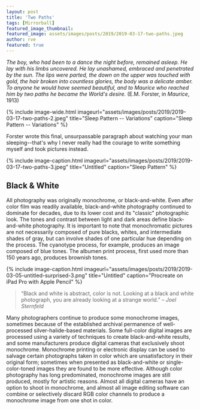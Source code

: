```yaml
---
layout: post
title: 'Two Paths'
tags: [Mirrorball]
featured_image_thumbnail:
featured_image: assets/images/posts/2019/2019-03-17-two-paths.jpeg
author: rve
featured: true
---
```



*The boy, who had been to a dance the night before, remained asleep. He lay with his limbs uncovered. He lay unashamed, embraced and penetrated by the sun. The lips were parted, the down on the upper was touched with gold, the hair broken into countless glories, the body was a delicate amber. To anyone he would have seemed beautiful, and to Maurice who reached him by two paths he became the World's desire.* (E.M. Forster, in *Maurice*, 1913)

{% include image-wide.html imageurl="assets/images/posts/2019/2019-03-17-two-paths-2.jpeg" title="Sleep Pattern -- Variations" caption="Sleep Pattern -- Variations" %}

Forster wrote this final, unsurpassable paragraph about watching your man sleeping--that's why I never really had the courage to write something myself and took pictures instead.

{% include image-caption.html imageurl="assets/images/posts/2019/2019-03-17-two-paths-3.jpeg" 
title="Untitled" caption="Sleep Pattern" %}

## Black & White

All photography was originally monochrome, or black-and-white. Even after color film was readily available, black-and-white photography continued to dominate for decades, due to its lower cost and its "classic" photographic look. The tones and contrast between light and dark areas define black-and-white photography. It is important to note that monochromatic pictures are not necessarily composed of pure blacks, whites, and intermediate shades of gray, but can involve shades of one particular hue depending on the process. The cyanotype process, for example, produces an image composed of blue tones. The albumen print process, first used more than 150 years ago, produces brownish tones.

{% include image-caption.html imageurl="assets/images/posts/2019/2019-03-05-untitled-surprised-3.png" 
title="Untitled" caption="Procreate on iPad Pro with Apple Pencil" %}

>“Black and white is abstract, color is not. Looking at a black and white photograph, you are already looking at a strange world.” <cite>– Joel Sternfeld</cite>

Many photographers continue to produce some monochrome images, sometimes because of the established archival permanence of well-processed silver-halide-based materials. Some full-color digital images are processed using a variety of techniques to create black-and-white results, and some manufacturers produce digital cameras that exclusively shoot monochrome. Monochrome printing or electronic display can be used to salvage certain photographs taken in color which are unsatisfactory in their original form; sometimes when presented as black-and-white or single-color-toned images they are found to be more effective. Although color photography has long predominated, monochrome images are still produced, mostly for artistic reasons. Almost all digital cameras have an option to shoot in monochrome, and almost all image editing software can combine or selectively discard RGB color channels to produce a monochrome image from one shot in color.